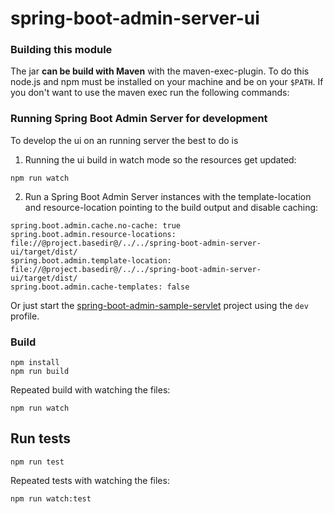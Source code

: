 spring-boot-admin-server-ui
================================

### Building this module
The jar **can be build with Maven** with the maven-exec-plugin. To do this node.js and npm must be installed on your machine and be on your `$PATH`.
If you don't want to use the maven exec run the following commands:

### Running Spring Boot Admin Server for development
To develop the ui on an running server the best to do is

1. Running the ui build in watch mode so the resources get updated:
```shell
npm run watch
```
2. Run a Spring Boot Admin Server instances with the template-location and resource-location pointing to the build output and disable caching:
```
spring.boot.admin.cache.no-cache: true
spring.boot.admin.resource-locations: file://@project.basedir@/../../spring-boot-admin-server-ui/target/dist/
spring.boot.admin.template-location: file://@project.basedir@/../../spring-boot-admin-server-ui/target/dist/
spring.boot.admin.cache-templates: false
```
Or just start the [spring-boot-admin-sample-servlet](../spring-boot-admin-samples/spring-boot-admin-sample-servlet) project using the `dev` profile.

### Build
```shell
npm install
npm run build
```

Repeated build with watching the files:
```shell
npm run watch
```

## Run tests
```shell
npm run test
```

Repeated tests with watching the files:
```shell
npm run watch:test
```